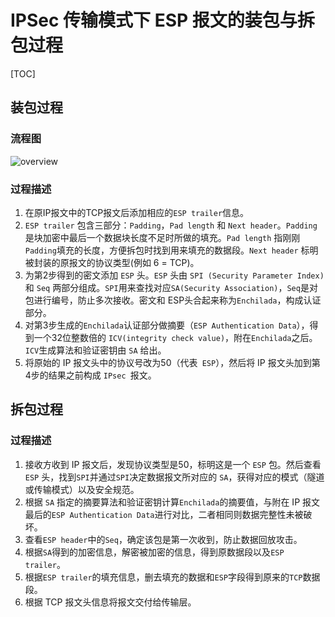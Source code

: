 # IPSec 传输模式下 ESP 报文的装包与拆包过程  

[TOC]

## 装包过程

### 流程图



![overview](https://images2017.cnblogs.com/blog/1053056/201711/1053056-20171104112932482-1218718124.png)

### 过程描述

1. 在原IP报文中的TCP报文后添加相应的`ESP trailer`信息。
2. `ESP trailer` 包含三部分：`Padding`，`Pad length` 和 `Next header`。`Padding` 是块加密中最后一个数据块长度不足时所做的填充。`Pad length` 指刚刚`Padding`填充的长度，方便拆包时找到用来填充的数据段。`Next header` 标明被封装的原报文的协议类型(例如 6 = TCP)。
3. 为第2步得到的密文添加 `ESP` 头。`ESP` 头由 `SPI (Security Parameter Index)` 和 `Seq` 两部分组成。`SPI`用来查找对应`SA(Security Association)`，`Seq`是对包进行编号，防止多次接收。密文和 ESP头合起来称为`Enchilada`，构成认证部分。
4. 对第3步生成的`Enchilada`认证部分做摘要（`ESP Authentication Data`），得到一个32位整数倍的 `ICV(integrity check value)`，附在`Enchilada`之后。`ICV`生成算法和验证密钥由 `SA` 给出。
5. 将原始的 IP 报文头中的协议号改为50（代表` ESP`），然后将 IP 报文头加到第4步的结果之前构成 `IPsec `报文。

## 拆包过程

### 过程描述

1. 接收方收到 IP 报文后，发现协议类型是50，标明这是一个 `ESP` 包。然后查看 `ESP` 头，找到`SPI`并通过`SPI`决定数据报文所对应的 `SA`，获得对应的模式（隧道或传输模式）以及安全规范。
2. 根据 `SA` 指定的摘要算法和验证密钥计算`Enchilada`的摘要值，与附在 IP 报文最后的`ESP Authentication Data`进行对比，二者相同则数据完整性未被破坏。
3. 查看`ESP header`中的`Seq`，确定该包是第一次收到，防止数据回放攻击。
4. 根据`SA`得到的加密信息，解密被加密的信息，得到原数据段以及`ESP trailer`。
5. 根据`ESP trailer`的填充信息，删去填充的数据和`ESP`字段得到原来的`TCP`数据段。
6. 根据 TCP 报文头信息将报文交付给传输层。

